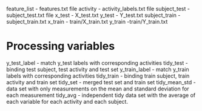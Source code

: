 feature_list - features.txt file
activity - activity_labels.txt file
subject_test - subject_test.txt file
x_test - X_test.txt
y_test - Y_test.txt
subject_train - subject_train.txt
x_train - train/X_train.txt
y_train -train/Y_train.txt

# Processing variables
y_test_label - match y_test labels with corresponding activities
tidy_test - binding test subject, test activity and test set
y_train_label - match y_train labels with corresponding activities
tidy_train - binding train subject, train activity and train set
tidy_set - merged test set and train set
tidy_mean_std - data set with only measurements on the mean and standard deviation for each measurement
tidy_avg - independent tidy data set with the average of each variable for each activity and each subject.

